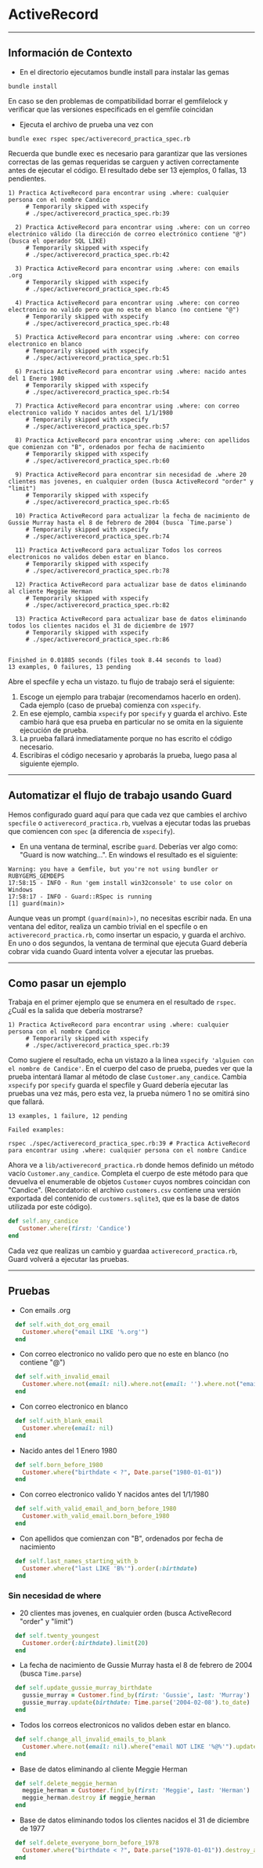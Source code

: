 # ActiveRecord
***
## Información de Contexto

- En el directorio ejecutamos bundle install para instalar las gemas
```Shell
bundle install
```
En caso se den problemas de compatibilidad borrar el gemfilelock y verificar que las versiones especificads en el gemfile coincidan
- Ejecuta el archivo de prueba una vez con

```Shell
bundle exec rspec spec/activerecord_practica_spec.rb
```

Recuerda que bundle exec es necesario para garantizar que las versiones
correctas de las gemas requeridas se carguen y activen correctamente antes de ejecutar el código. El resultado debe ser 13 ejemplos, 0 fallas, 13 pendientes.

```Shell
1) Practica ActiveRecord para encontrar using .where: cualquier persona con el nombre Candice
     # Temporarily skipped with xspecify
     # ./spec/activerecord_practica_spec.rb:39

  2) Practica ActiveRecord para encontrar using .where: con un correo electrónico válido (la dirección de correo electrónico contiene "@") (busca el operador SQL LIKE)
     # Temporarily skipped with xspecify
     # ./spec/activerecord_practica_spec.rb:42

  3) Practica ActiveRecord para encontrar using .where: con emails .org
     # Temporarily skipped with xspecify
     # ./spec/activerecord_practica_spec.rb:45

  4) Practica ActiveRecord para encontrar using .where: con correo electronico no valido pero que no este en blanco (no contiene "@")
     # Temporarily skipped with xspecify
     # ./spec/activerecord_practica_spec.rb:48

  5) Practica ActiveRecord para encontrar using .where: con correo electronico en blanco
     # Temporarily skipped with xspecify
     # ./spec/activerecord_practica_spec.rb:51

  6) Practica ActiveRecord para encontrar using .where: nacido antes del 1 Enero 1980
     # Temporarily skipped with xspecify
     # ./spec/activerecord_practica_spec.rb:54

  7) Practica ActiveRecord para encontrar using .where: con correo electronico valido Y nacidos antes del 1/1/1980
     # Temporarily skipped with xspecify
     # ./spec/activerecord_practica_spec.rb:57

  8) Practica ActiveRecord para encontrar using .where: con apellidos que comienzan con "B", ordenados por fecha de nacimiento
     # Temporarily skipped with xspecify
     # ./spec/activerecord_practica_spec.rb:60

  9) Practica ActiveRecord para encontrar sin necesidad de .where 20 clientes mas jovenes, en cualquier orden (busca ActiveRecord "order" y "limit")
     # Temporarily skipped with xspecify
     # ./spec/activerecord_practica_spec.rb:65

  10) Practica ActiveRecord para actualizar la fecha de nacimiento de Gussie Murray hasta el 8 de febrero de 2004 (busca `Time.parse`)
     # Temporarily skipped with xspecify
     # ./spec/activerecord_practica_spec.rb:74

  11) Practica ActiveRecord para actualizar Todos los correos electronicos no validos deben estar en blanco.
     # Temporarily skipped with xspecify
     # ./spec/activerecord_practica_spec.rb:78

  12) Practica ActiveRecord para actualizar base de datos eliminando al cliente Meggie Herman
     # Temporarily skipped with xspecify
     # ./spec/activerecord_practica_spec.rb:82

  13) Practica ActiveRecord para actualizar base de datos eliminando todos los clientes nacidos el 31 de diciembre de 1977
     # Temporarily skipped with xspecify
     # ./spec/activerecord_practica_spec.rb:86


Finished in 0.01885 seconds (files took 8.44 seconds to load)
13 examples, 0 failures, 13 pending
```

Abre el specfile  y echa un vistazo. tu flujo de trabajo será el siguiente:

1. Escoge  un ejemplo para trabajar (recomendamos hacerlo en orden). Cada ejemplo (caso de prueba) comienza con `xspecify`.
2. En ese ejemplo, cambia `xspecify` por `specify` y guarda el archivo. Este cambio hará que esa prueba en particular no se omita en la siguiente ejecución de prueba.
3. La prueba fallará inmediatamente porque no has escrito el código necesario.
4. Escribiras el código necesario y aprobarás la prueba, luego pasa al siguiente ejemplo.
***
## Automatizar el flujo de trabajo usando Guard
Hemos configurado guard aquí para que cada vez que cambies el archivo `specfile` o `activerecord_practica.rb`,  vuelvas a ejecutar todas las pruebas que comiencen con `spec` (a diferencia de `xspecify`). 

- En una ventana de terminal, escribe `guard`. Deberías ver algo como: "Guard is now watching...". En windows el resultado es el siguiente:

```Shell
Warning: you have a Gemfile, but you're not using bundler or RUBYGEMS_GEMDEPS
17:58:15 - INFO - Run 'gem install win32console' to use color on Windows
17:58:17 - INFO - Guard::RSpec is running
[1] guard(main)>
```
Aunque veas un prompt `(guard(main)>)`, no necesitas escribir nada. En una ventana del editor, realiza un cambio trivial en el specfile o en `activerecord_practica.rb`, como insertar un espacio, y guarda el archivo. En uno o dos segundos, la ventana de terminal que ejecuta Guard debería cobrar vida cuando Guard intenta volver a ejecutar las pruebas.
***

## Como pasar un ejemplo

Trabaja en el primer ejemplo que se enumera en el resultado de `rspec`. ¿Cuál es la salida que debería mostrarse?
```Shell
1) Practica ActiveRecord para encontrar using .where: cualquier persona con el nombre Candice
     # Temporarily skipped with xspecify
     # ./spec/activerecord_practica_spec.rb:39
```
Como sugiere el resultado, echa un vistazo a la linea `xspecify 'alguien con el nombre de Candice'`. En el cuerpo del caso de prueba, puedes ver que la prueba intentará llamar al método de clase `Customer.any_candice`. Cambia `xspecify` por `specify`  guarda el specfile  y Guard debería ejecutar las pruebas una vez más,  pero esta vez, la prueba número 1 no se omitirá sino que fallará.
```Shell
13 examples, 1 failure, 12 pending

Failed examples:

rspec ./spec/activerecord_practica_spec.rb:39 # Practica ActiveRecord para encontrar using .where: cualquier persona con el nombre Candice
```
Ahora ve a `lib/activerecord_practica.rb` donde hemos definido un método vacío `Customer.any_candice`. Completa el cuerpo de este método para que devuelva el enumerable de objetos `Customer` cuyos nombres coincidan con "Candice". (Recordatorio: el archivo `customers.csv` contiene una versión exportada del contenido de `customers.sqlite3`, que es la base de datos utilizada por este código).

```Ruby
def self.any_candice
   Customer.where(first: 'Candice')
end
```
Cada vez que realizas un cambio y guardaa `activerecord_practica.rb`, Guard volverá a ejecutar las pruebas.
***
## Pruebas
- Con emails .org

```Ruby
  def self.with_dot_org_email
    Customer.where("email LIKE '%.org'")
  end
```

- Con correo electronico no valido pero que no este en blanco (no contiene "@")

```Ruby
  def self.with_invalid_email
    Customer.where.not(email: nil).where.not(email: '').where.not("email LIKE '%@%'")
  end
```

- Con correo electronico en blanco

```Ruby
  def self.with_blank_email
    Customer.where(email: nil)
  end
```

- Nacido antes del 1 Enero 1980

```Ruby
  def self.born_before_1980
    Customer.where("birthdate < ?", Date.parse("1980-01-01"))
  end
```

- Con correo electronico valido Y nacidos antes del 1/1/1980

```Ruby
  def self.with_valid_email_and_born_before_1980
    Customer.with_valid_email.born_before_1980
  end
```

- Con apellidos que comienzan con "B", ordenados por fecha de nacimiento

```Ruby
  def self.last_names_starting_with_b
    Customer.where("last LIKE 'B%'").order(:birthdate)
  end
```

### Sin necesidad de where

- 20 clientes mas jovenes, en cualquier orden (busca ActiveRecord "order" y "limit")

```Ruby
  def self.twenty_youngest
    Customer.order(:birthdate).limit(20)
  end
```

- La fecha de nacimiento de Gussie Murray hasta el 8 de febrero de 2004 (busca `Time.parse`)

```Ruby
  def self.update_gussie_murray_birthdate
    gussie_murray = Customer.find_by(first: 'Gussie', last: 'Murray')
    gussie_murray.update(birthdate: Time.parse('2004-02-08').to_date)
  end
```

- Todos los correos electronicos no validos deben estar en blanco.

```Ruby
  def self.change_all_invalid_emails_to_blank
    Customer.where.not(email: nil).where("email NOT LIKE '%@%'").update_all(email: '')
  end
```

- Base de datos eliminando al cliente Meggie Herman

```Ruby
  def self.delete_meggie_herman
    meggie_herman = Customer.find_by(first: 'Meggie', last: 'Herman')
    meggie_herman.destroy if meggie_herman
  end
```

- Base de datos eliminando todos los clientes nacidos el 31 de diciembre de 1977

```Ruby
  def self.delete_everyone_born_before_1978
    Customer.where("birthdate < ?", Date.parse("1978-01-01")).destroy_all
  end
```
